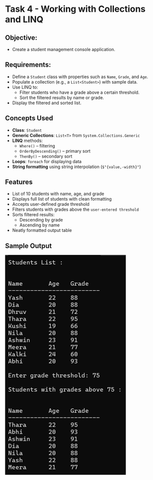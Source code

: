 # Task 4 - **Working with Collections and LINQ**

## **Objective:**
 - Create a student management console application.

## **Requirements:**   
- Define a `Student` class with properties such as `Name`, `Grade`, and `Age`.
- Populate a collection (e.g., a `List<Student>`) with sample data.
- Use LINQ to:
    - Filter students who have a grade above a certain threshold.
    - Sort the filtered results by name or grade.
- Display the filtered and sorted list.


## **Concepts Used**
- **Class**: `Student`
- **Generic Collections**: `List<T>` from `System.Collections.Generic`
- **LINQ** methods:
  - `Where()` – filtering
  - `OrderByDescending()` – primary sort
  - `ThenBy()` – secondary sort
- **Loops**: `foreach` for displaying data
- **String formatting** using string interpolation (`$"{value,-width}"`)


## **Features**
- List of 10 students with name, age, and grade
- Displays full list of students with clean formatting
- Accepts user-defined grade threshold
- Filters students with grades above the `user-entered threshold`
- Sorts filtered results:
  - Descending by grade
  - Ascending by name
- Neatly formatted output table

## **Sample Output**

![Output](./output.png)